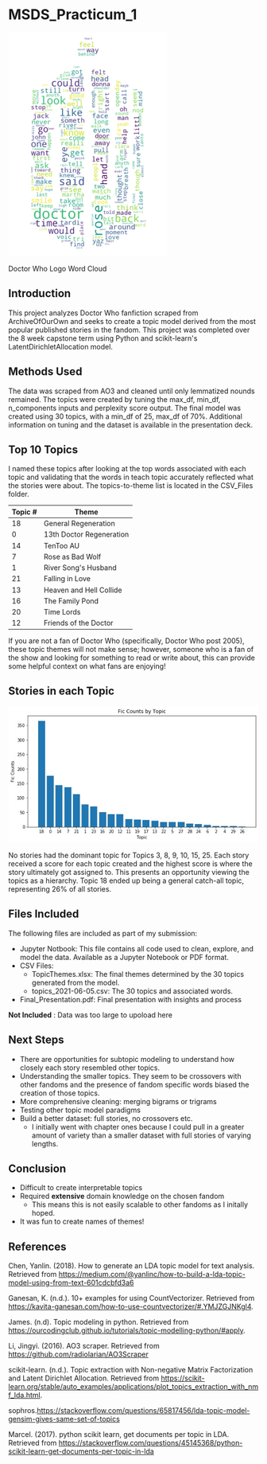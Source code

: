 # MSDS_Practicum_1
![dr who logo](https://github.com/lcagney/MSDS_Practicum/blob/9f9040d216187e4c9274f969115aaeee885b6311/Images/DoctorWhoLogo_WC.png)

Doctor Who Logo Word Cloud
## Introduction
This project analyzes Doctor Who fanfiction scraped from ArchiveOfOurOwn and seeks to create a topic model derived from the most popular published stories in the fandom. This project was completed over the 8 week capstone term using Python and scikit-learn's LatentDirichletAllocation model.

## Methods Used
The data was scraped from AO3 and cleaned until only lemmatized nounds remained. The topics were created by tuning the max_df, min_df, n_components inputs and perplexity score output. The final model was created using 30 topics, with a min_df of 25, max_df of 70%. Additional information on tuning and the dataset is available in the presentation deck.

## Top 10 Topics
I named these topics after looking at the top words associated with each topic and validating that the words in teach topic accurately reflected what the stories were about. The topics-to-theme list is located in the CSV_Files folder.

| Topic #        | Theme         |
| ------------- | ------------- |
| 18  | General Regeneration  |
| 0 | 13th Doctor Regeneration  |
| 14 | TenToo AU |
| 7 | Rose as Bad Wolf |
| 1 | River Song's Husband |
| 21 | Falling in Love |
| 13 | Heaven and Hell Collide | 
| 16 | The Family Pond | 
| 20 | Time Lords |
| 12 | Friends of the Doctor | 

If you are not a fan of Doctor Who (specifically, Doctor Who post 2005), these topic themes will not make sense; however, someone who is a fan of the show and looking for something to read or write about, this can provide some helpful context on what fans are enjoying!

## Stories in each Topic
![storydist](https://github.com/lcagney/MSDS_Practicum/blob/c4e58fb9e231a434c3748ac2bbc88ce14d6a2de5/Images/storycountsbytopic.jpg)

No stories had the dominant topic for Topics 3, 8, 9, 10, 15, 25. Each story received a score for each topic created and the highest score is where the story ultimately got assigned to. This presents an opportunity viewing the topics as a hierarchy. Topic 18 ended up being a general catch-all topic, representing 26% of all stories.

## Files Included
The following files are included as part of my submission:
- Jupyter Notbook: This file contains all code used to clean, explore, and model the data. Available as a Jupyter Notebook or PDF format.
- CSV Files:
  - TopicThemes.xlsx: The final themes determined by the 30 topics generated from the model.
  - topics_2021-06-05.csv: The 30 topics and associated words.
- Final_Presentation.pdf: Final presentation with insights and process

**Not Included** : Data was too large to upoload here

## Next Steps
- There are opportunities for subtopic modeling to understand how closely each story resembled other topics. 
- Understanding the smaller topics. They seem to be crossovers with other fandoms and the presence of fandom specific words biased the creation of those topics.
- More comprehensive cleaning: merging bigrams or trigrams
- Testing other topic model paradigms
- Build a better dataset: full stories, no crossovers etc.
  -  I initially went with chapter ones because I could pull in a greater amount of variety than a smaller dataset with full stories of varying lengths.

## Conclusion
- Difficult to create interpretable topics
- Required **extensive** domain knowledge on the chosen fandom
  -  This means this is not easily scalable to other fandoms as I initally hoped.
-  It was fun to create names of themes!

## References
Chen, Yanlin. (2018). How to generate an LDA topic model for text analysis. Retrieved from https://medium.com/@yanlinc/how-to-build-a-lda-topic-model-using-from-text-601cdcbfd3a6

Ganesan, K. (n.d.). 10+ examples for using CountVectorizer. Retrieved from https://kavita-ganesan.com/how-to-use-countvectorizer/#.YMJZGJNKgl4.

James. (n.d). Topic modeling in python. Retrieved from https://ourcodingclub.github.io/tutorials/topic-modelling-python/#apply. 

Li, Jingyi. (2016). AO3 scraper. Retrieved from https://github.com/radiolarian/AO3Scraper 

scikit-learn. (n.d.). Topic extraction with Non-negative Matrix Factorization and Latent Dirichlet Allocation. Retrieved from https://scikit-learn.org/stable/auto_examples/applications/plot_topics_extraction_with_nmf_lda.html. 

sophros.https://stackoverflow.com/questions/65817456/lda-topic-model-gensim-gives-same-set-of-topics
    
Marcel. (2017). python scikit learn, get documents per topic in LDA. Retrieved from https://stackoverflow.com/questions/45145368/python-scikit-learn-get-documents-per-topic-in-lda
    
